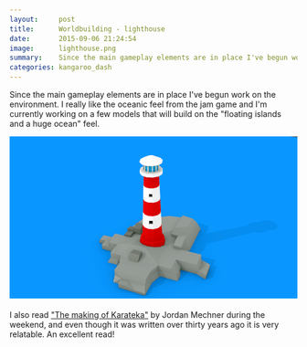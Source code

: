 ```yaml
---
layout:     post
title:      Worldbuilding - lighthouse
date:       2015-09-06 21:24:54
image:		lighthouse.png
summary:    Since the main gameplay elements are in place I've begun work on the environment. I really like the oceanic feel from the jam game and I'm currently working on a few models that will build on the "floating islands and a huge ocean" feel.
categories: kangaroo_dash
---
```


Since the main gameplay elements are in place I've begun work on the environment. I really like the oceanic feel from the jam game and I'm currently working on a few models that will build on the "floating islands and a huge ocean" feel.

<img src="/images/lighthouse.png" style="display:block;margin:10px 0 20px 0">

I also read ["The making of Karateka"](http://www.jordanmechner.com/backstage/journals/) by Jordan Mechner during the weekend, and even though it was written over thirty years ago it is very relatable. An excellent read!